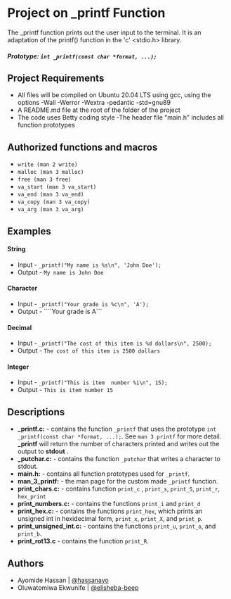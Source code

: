 # Project on _printf Function
The _printf function prints out the user input to the terminal. It is an adaptation of the printf() function in the 'c' <stdio.h> library.
##### Prototype: ```int _printf(const char *format, ...);```

## Project Requirements
- All files will be compiled on Ubuntu 20.04 LTS using gcc, using the options -Wall -Werror -Wextra -pedantic -std=gnu89
- A README.md file at the root of the folder of the project
- The code uses Betty coding style
-The header file "main.h" includes all function prototypes
## Authorized functions and macros
- ``` write (man 2 write) ```
- ``` malloc (man 3 malloc) ```
- ``` free (man 3 free) ```
- ``` va_start (man 3 va_start) ```
- ``` va_end (man 3 va_end) ```
- ``` va_copy (man 3 va_copy) ```
- ``` va_arg (man 3 va_arg) ```

## Examples
#### String
- Input - ```_printf("My name is %s\n", 'John Doe');```
- Output - ```My name is John Doe```

#### Character
- Input - ```_printf("Your grade is %c\n", 'A');```
- Output - ````Your grade is A```

#### Decimal
- Input - ```_printf("The cost of this item is %d dollars\n", 2500);```
- Output - ```The cost of this item is 2500 dollars```

#### Integer
- Input - ```_printf("This is item  number %i\n", 15);```
- Output - ```This is item number 15```

## Descriptions
* **_printf.c:** - contains the function ```_printf``` that uses the prototype ```int _printf(const char *format, ...);```. See ```man 3 printf``` for more detail. **_printf** will return the number of characters printed and writes out the output to **stdout** .
* **_putchar.c:** - contains the function ```_putchar``` that writes a character to stdout.
* **main.h:** - contains all function prototypes used for ```_printf```.
* **man_3_printf:** - the man page for the custom made ```_printf``` function.
* **print_chars.c:** - contains function ```print_c``` , ```print_s```, ```print_S```, ```print_r```, ```hex_print```
* **print_numbers.c:** - contains the functions ```print_i``` and ```print_d```
* **print_hex.c:** - contains the functions ```print_hex```, which prints an unsigned int in hexidecimal form, ```print_x```, ```print_X```, and ```print_p```.
* **print_unsigned_int.c:** - contains the functions ```print_u```, ```print_o```, and ```print_b```.
* **print_rot13.c** - contains the function ```print_R```.

## Authors
- Ayomide Hassan | [@hassanayo](https://github.com/hassanayo)
- Oluwatomiwa Ekwunife | [@elisheba-beep](https://github/elisheba-beep)
